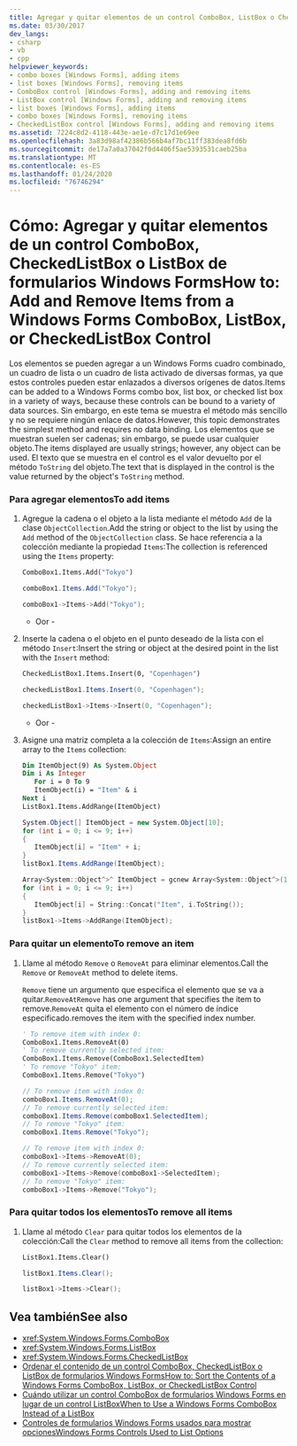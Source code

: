 ```yaml
---
title: Agregar y quitar elementos de un control ComboBox, ListBox o CheckedListBox
ms.date: 03/30/2017
dev_langs:
- csharp
- vb
- cpp
helpviewer_keywords:
- combo boxes [Windows Forms], adding items
- list boxes [Windows Forms], removing items
- ComboBox control [Windows Forms], adding and removing items
- ListBox control [Windows Forms], adding and removing items
- list boxes [Windows Forms], adding items
- combo boxes [Windows Forms], removing items
- CheckedListBox control [Windows Forms], adding and removing items
ms.assetid: 7224c8d2-4118-443e-ae1e-d7c17d1e69ee
ms.openlocfilehash: 3a83d98af42386b566b4af7bc11ff383dea8fd6b
ms.sourcegitcommit: de17a7a0a37042f0d4406f5ae5393531caeb25ba
ms.translationtype: MT
ms.contentlocale: es-ES
ms.lasthandoff: 01/24/2020
ms.locfileid: "76746294"
---
```

# <a name="how-to-add-and-remove-items-from-a-windows-forms-combobox-listbox-or-checkedlistbox-control"></a><span data-ttu-id="f007a-102">Cómo: Agregar y quitar elementos de un control ComboBox, CheckedListBox o ListBox de formularios Windows Forms</span><span class="sxs-lookup"><span data-stu-id="f007a-102">How to: Add and Remove Items from a Windows Forms ComboBox, ListBox, or CheckedListBox Control</span></span>
<span data-ttu-id="f007a-103">Los elementos se pueden agregar a un Windows Forms cuadro combinado, un cuadro de lista o un cuadro de lista activado de diversas formas, ya que estos controles pueden estar enlazados a diversos orígenes de datos.</span><span class="sxs-lookup"><span data-stu-id="f007a-103">Items can be added to a Windows Forms combo box, list box, or checked list box in a variety of ways, because these controls can be bound to a variety of data sources.</span></span> <span data-ttu-id="f007a-104">Sin embargo, en este tema se muestra el método más sencillo y no se requiere ningún enlace de datos.</span><span class="sxs-lookup"><span data-stu-id="f007a-104">However, this topic demonstrates the simplest method and requires no data binding.</span></span> <span data-ttu-id="f007a-105">Los elementos que se muestran suelen ser cadenas; sin embargo, se puede usar cualquier objeto.</span><span class="sxs-lookup"><span data-stu-id="f007a-105">The items displayed are usually strings; however, any object can be used.</span></span> <span data-ttu-id="f007a-106">El texto que se muestra en el control es el valor devuelto por el método `ToString` del objeto.</span><span class="sxs-lookup"><span data-stu-id="f007a-106">The text that is displayed in the control is the value returned by the object's `ToString` method.</span></span>  
  
### <a name="to-add-items"></a><span data-ttu-id="f007a-107">Para agregar elementos</span><span class="sxs-lookup"><span data-stu-id="f007a-107">To add items</span></span>  
  
1. <span data-ttu-id="f007a-108">Agregue la cadena o el objeto a la lista mediante el método `Add` de la clase `ObjectCollection`.</span><span class="sxs-lookup"><span data-stu-id="f007a-108">Add the string or object to the list by using the `Add` method of the `ObjectCollection` class.</span></span> <span data-ttu-id="f007a-109">Se hace referencia a la colección mediante la propiedad `Items`:</span><span class="sxs-lookup"><span data-stu-id="f007a-109">The collection is referenced using the `Items` property:</span></span>  
  
    ```vb  
    ComboBox1.Items.Add("Tokyo")  
    ```  
  
    ```csharp  
    comboBox1.Items.Add("Tokyo");  
    ```  
  
    ```cpp  
    comboBox1->Items->Add("Tokyo");  
    ```  
  
     - <span data-ttu-id="f007a-110">O</span><span class="sxs-lookup"><span data-stu-id="f007a-110">or -</span></span>  
  
2. <span data-ttu-id="f007a-111">Inserte la cadena o el objeto en el punto deseado de la lista con el método `Insert`:</span><span class="sxs-lookup"><span data-stu-id="f007a-111">Insert the string or object at the desired point in the list with the `Insert` method:</span></span>  
  
    ```vb  
    CheckedListBox1.Items.Insert(0, "Copenhagen")  
    ```  
  
    ```csharp  
    checkedListBox1.Items.Insert(0, "Copenhagen");  
    ```  
  
    ```cpp  
    checkedListBox1->Items->Insert(0, "Copenhagen");  
    ```  
  
     - <span data-ttu-id="f007a-112">O</span><span class="sxs-lookup"><span data-stu-id="f007a-112">or -</span></span>  
  
3. <span data-ttu-id="f007a-113">Asigne una matriz completa a la colección de `Items`:</span><span class="sxs-lookup"><span data-stu-id="f007a-113">Assign an entire array to the `Items` collection:</span></span>  
  
    ```vb  
    Dim ItemObject(9) As System.Object  
    Dim i As Integer  
       For i = 0 To 9  
       ItemObject(i) = "Item" & i  
    Next i  
    ListBox1.Items.AddRange(ItemObject)  
    ```  
  
    ```csharp  
    System.Object[] ItemObject = new System.Object[10];  
    for (int i = 0; i <= 9; i++)  
    {  
       ItemObject[i] = "Item" + i;  
    }  
    listBox1.Items.AddRange(ItemObject);  
    ```  
  
    ```cpp  
    Array<System::Object^>^ ItemObject = gcnew Array<System::Object^>(10);  
    for (int i = 0; i <= 9; i++)  
    {  
       ItemObject[i] = String::Concat("Item", i.ToString());  
    }  
    listBox1->Items->AddRange(ItemObject);  
    ```  
  
### <a name="to-remove-an-item"></a><span data-ttu-id="f007a-114">Para quitar un elemento</span><span class="sxs-lookup"><span data-stu-id="f007a-114">To remove an item</span></span>  
  
1. <span data-ttu-id="f007a-115">Llame al método `Remove` o `RemoveAt` para eliminar elementos.</span><span class="sxs-lookup"><span data-stu-id="f007a-115">Call the `Remove` or `RemoveAt` method to delete items.</span></span>  
  
     <span data-ttu-id="f007a-116">`Remove` tiene un argumento que especifica el elemento que se va a quitar.`RemoveAt`</span><span class="sxs-lookup"><span data-stu-id="f007a-116">`Remove` has one argument that specifies the item to remove.`RemoveAt`</span></span> <span data-ttu-id="f007a-117">quita el elemento con el número de índice especificado.</span><span class="sxs-lookup"><span data-stu-id="f007a-117">removes the item with the specified index number.</span></span>  
  
    ```vb  
    ' To remove item with index 0:  
    ComboBox1.Items.RemoveAt(0)  
    ' To remove currently selected item:  
    ComboBox1.Items.Remove(ComboBox1.SelectedItem)  
    ' To remove "Tokyo" item:  
    ComboBox1.Items.Remove("Tokyo")  
    ```  
  
    ```csharp  
    // To remove item with index 0:  
    comboBox1.Items.RemoveAt(0);  
    // To remove currently selected item:  
    comboBox1.Items.Remove(comboBox1.SelectedItem);  
    // To remove "Tokyo" item:  
    comboBox1.Items.Remove("Tokyo");  
    ```  
  
    ```cpp  
    // To remove item with index 0:  
    comboBox1->Items->RemoveAt(0);  
    // To remove currently selected item:  
    comboBox1->Items->Remove(comboBox1->SelectedItem);  
    // To remove "Tokyo" item:  
    comboBox1->Items->Remove("Tokyo");  
    ```  
  
### <a name="to-remove-all-items"></a><span data-ttu-id="f007a-118">Para quitar todos los elementos</span><span class="sxs-lookup"><span data-stu-id="f007a-118">To remove all items</span></span>  
  
1. <span data-ttu-id="f007a-119">Llame al método `Clear` para quitar todos los elementos de la colección:</span><span class="sxs-lookup"><span data-stu-id="f007a-119">Call the `Clear` method to remove all items from the collection:</span></span>  
  
    ```vb  
    ListBox1.Items.Clear()  
    ```  
  
    ```csharp  
    listBox1.Items.Clear();  
    ```  
  
    ```cpp  
    listBox1->Items->Clear();  
    ```  
  
## <a name="see-also"></a><span data-ttu-id="f007a-120">Vea también</span><span class="sxs-lookup"><span data-stu-id="f007a-120">See also</span></span>

- <xref:System.Windows.Forms.ComboBox>
- <xref:System.Windows.Forms.ListBox>
- <xref:System.Windows.Forms.CheckedListBox>
- [<span data-ttu-id="f007a-121">Ordenar el contenido de un control ComboBox, CheckedListBox o ListBox de formularios Windows Forms</span><span class="sxs-lookup"><span data-stu-id="f007a-121">How to: Sort the Contents of a Windows Forms ComboBox, ListBox, or CheckedListBox Control</span></span>](sort-the-contents-of-a-wf-combobox-listbox-or-checkedlistbox-control.md)
- [<span data-ttu-id="f007a-122">Cuándo utilizar un control ComboBox de formularios Windows Forms en lugar de un control ListBox</span><span class="sxs-lookup"><span data-stu-id="f007a-122">When to Use a Windows Forms ComboBox Instead of a ListBox</span></span>](when-to-use-a-windows-forms-combobox-instead-of-a-listbox.md)
- [<span data-ttu-id="f007a-123">Controles de formularios Windows Forms usados para mostrar opciones</span><span class="sxs-lookup"><span data-stu-id="f007a-123">Windows Forms Controls Used to List Options</span></span>](windows-forms-controls-used-to-list-options.md)
